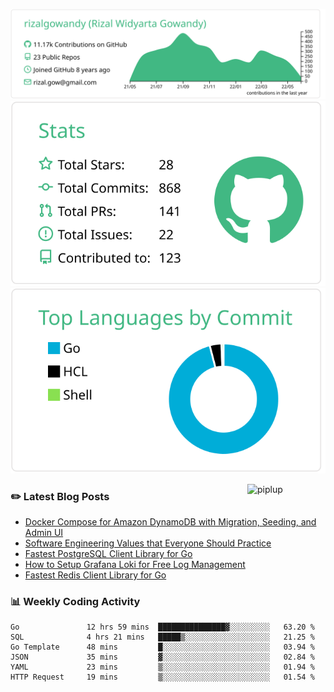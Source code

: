 ![profile-details](profile-summary-card-output/vue/0-profile-details.svg)
![stats](profile-summary-card-output/vue/3-stats.svg)
![most-commit-language](profile-summary-card-output/vue/2-most-commit-language.svg)

<img alt="piplup" align="right" width="125px" src="https://media.giphy.com/media/w6YCfXHS6QZjeHlVpI/giphy.gif">

### :pencil2: Latest Blog Posts
<!-- BLOG-POST-LIST:START -->
- [Docker Compose for Amazon DynamoDB with Migration, Seeding, and Admin UI](https://medium.com/geekculture/docker-compose-for-amazon-dynamodb-with-migration-seeding-and-admin-ui-db11a348cc6a?source=rss-5763b0f1aba6------2)
- [Software Engineering Values that Everyone Should Practice](https://levelup.gitconnected.com/software-engineering-values-that-everyone-should-practice-c980d00cd103?source=rss-5763b0f1aba6------2)
- [Fastest PostgreSQL Client Library for Go](https://levelup.gitconnected.com/fastest-postgresql-client-library-for-go-579fa97909fb?source=rss-5763b0f1aba6------2)
- [How to Setup Grafana Loki for Free Log Management](https://levelup.gitconnected.com/how-to-setup-grafana-loki-for-free-log-management-ceb60558503c?source=rss-5763b0f1aba6------2)
- [Fastest Redis Client Library for Go](https://levelup.gitconnected.com/fastest-redis-client-library-for-go-7993f618f5ab?source=rss-5763b0f1aba6------2)
<!-- BLOG-POST-LIST:END -->

### 📊 Weekly Coding Activity
<!--START_SECTION:waka-->

```text
Go               12 hrs 59 mins  ███████████████▓░░░░░░░░░   63.20 %
SQL              4 hrs 21 mins   █████▒░░░░░░░░░░░░░░░░░░░   21.25 %
Go Template      48 mins         █░░░░░░░░░░░░░░░░░░░░░░░░   03.94 %
JSON             35 mins         ▓░░░░░░░░░░░░░░░░░░░░░░░░   02.84 %
YAML             23 mins         ▒░░░░░░░░░░░░░░░░░░░░░░░░   01.94 %
HTTP Request     19 mins         ▒░░░░░░░░░░░░░░░░░░░░░░░░   01.54 %
```

<!--END_SECTION:waka-->
